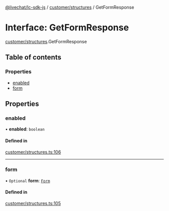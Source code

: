 [@livechat/lc-sdk-js](../README.md) / [customer/structures](../modules/customer_structures.md) / GetFormResponse

# Interface: GetFormResponse

[customer/structures](../modules/customer_structures.md).GetFormResponse

## Table of contents

### Properties

- [enabled](customer_structures.GetFormResponse.md#enabled)
- [form](customer_structures.GetFormResponse.md#form)

## Properties

### enabled

• **enabled**: `boolean`

#### Defined in

[customer/structures.ts:106](https://github.com/livechat/lc-sdk-js/blob/951da85/src/customer/structures.ts#L106)

___

### form

• `Optional` **form**: [`Form`](customer_structures.Form.md)

#### Defined in

[customer/structures.ts:105](https://github.com/livechat/lc-sdk-js/blob/951da85/src/customer/structures.ts#L105)

